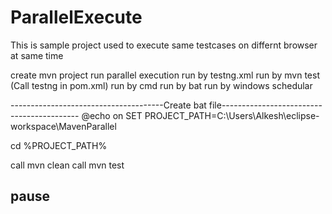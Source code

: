 # ParallelExecute

This is sample project used to execute same testcases on differnt browser at same time



create mvn project
run parallel execution
run by testng.xml
run by mvn test (Call testng in pom.xml)
run by cmd
run by bat
run by windows schedular

--------------------------------------Create bat file------------------------------------------
@echo on
SET PROJECT_PATH=C:\Users\Alkesh\eclipse-workspace\MavenParallel

cd  %PROJECT_PATH%

call mvn clean
call mvn test

pause
-------------------------------------------------------------------------------------------------

